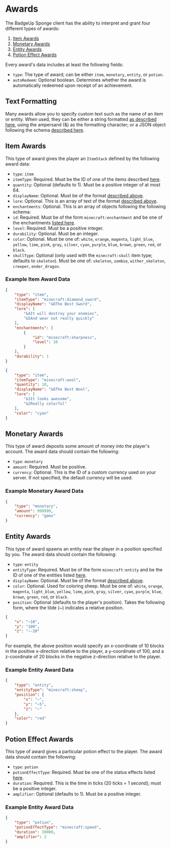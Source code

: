 # Awards

The BadgeUp Sponge client has the ability to interpret and grant four different types of awards:

1. [Item Awards](#item-awards)
2. [Monetary Awards](#monetary-awards)
3. [Entity Awards](#entity-awards)
4. [Potion Effect Awards](#potion-effect-awards)

Every award's data includes at least the following fields:

* `type`: The type of award; can be either `item`, `monetary`, `entity`, or `potion`.
* `autoRedeem`: Optional boolean. Determines whether the award is automatically redeemed upon receipt of an achievement.

## Text Formatting

Many awards allow you to specify custom text such as the name of an item or entity. When used, they can be either a string formatted [as described here](http://minecraft.gamepedia.com/Formatting_codes), using the ampersand (&) as the formatting character; or a JSON object following the schema [described here](http://minecraft.gamepedia.com/Commands#Raw_JSON_Text).

## Item Awards

This type of award gives the player an `ItemStack` defined by the following award data:

* `type`: `item`
* `itemType`: Required. Must be the ID of one of the items described [here](http://minecraft-ids.grahamedgecombe.com/).
* `quantity`: Optional (defaults to 1). Must be a positive integer of at most 64.
* `displayName`: Optional. Must be of the format [described above](#text-formatting).
* `lore`: Optional. This is an array of text of the format [described above](#text-formatting).
* `enchantments`: Optional. This is an array of objects following the following schema:
 * `id`: Required. Must be of the form `minecraft:enchantment` and be one of the enchantments [listed here](http://minecraft.gamepedia.com/Enchanting/ID).
 * `level`: Required. Must be a positive integer.
* `durability`: Optional. Must be an integer.
* `color`: Optional. Must be one of: `white`, `orange`, `magenta`, `light_blue`, `yellow`, `lime`, `pink`, `gray`, `silver`, `cyan`, `purple`, `blue`, `brown`, `green`, `red`, or `black`.
* `skullType`: Optional (only used with the `minecraft:skull` item type; defaults to `skeleton`). Must be one of: `skeleton`, `zombie`, `wither_skeleton`, `creeper`, `ender_dragon`.

### Example Item Award Data

```json
{
    "type": "item",
    "itemType": "minecraft:diamond_sword",
    "displayName": "&6The Best Sword",
    "lore": [
        "&4It will destroy your enemies",
        "&5And wear out really quickly"
    ],
    "enchantments": [
        {
            "id": "minecraft:sharpness",
            "level": 10
        }
    ],
    "durability": 1
}
```

```json
{
    "type": "item",
    "itemType": "minecraft:wool",
    "quantity": 10,
    "displayName": "&6The Best Wool",
    "lore": [
        "&3It looks awesome",
        "&2Really colorful"
    ],
    "color": "cyan"
}
```

## Monetary Awards

This type of award deposits some amount of money into the player's account. The award data should contain the following:

* `type`: `monetary`
* `amount`: Required. Must be positive.
* `currency`: Optional. This is the ID of a custom currency used on your server. If not specified, the default currency will be used.

### Example Monetary Award Data

```json
{
    "type": "monetary",
    "amount": 999999,
    "currency": "gems"
}
```

## Entity Awards

This type of award spawns an entity near the player in a position specified by you. The award data should contain the following:

* `type`: `entity`
* `entityType`: Required. Must be of the form `minecraft:entity` and be the ID of one of the entities listed [here](http://minecraft-ids.grahamedgecombe.com/entities).
* `displayName`: Optional. Must be of the format [described above](#text-formatting).
* `color`: Optional. Used for coloring sheep. Must be one of: `white`, `orange`, `magenta`, `light_blue`, `yellow`, `lime`, `pink`, `gray`, `silver`, `cyan`, `purple`, `blue`, `brown`, `green`, `red`, or `black`.
* `position`: Optional (defaults to the player's position). Takes the following form, where the tilde (~) indicates a relative position.

```json
{
    "x": "~10",
    "y": "100",
    "z": "~-20"
}
```

For example, the above position would specify an x-coordinate of 10 blocks in the positive x-direction relative to the player, a y-coordinate of 100, and a z-coordinate of 20 blocks in the negative z-direction relative to the player.

### Example Entity Award Data

```json
{
    "type": "entity",
    "entityType": "minecraft:sheep",
    "position": {
        "x": "~",
        "y": "~5",
        "z": "~"
    },
    "color": "red"
}
```

## Potion Effect Awards

This type of award gives a particular potion effect to the player. The award data should contain the following:

* `type`: `potion`
* `potionEffectType`: Required. Must be one of the status effects listed [here](http://minecraft.gamepedia.com/Data_values#Status_effects).
* `duration`: Required. This is the time in ticks (20 ticks = 1 second); must be a positive integer.
* `amplifier`: Optional (defaults to 1). Must be a positive integer.

### Example Entity Award Data

```json
{
    "type": "potion",
    "potionEffectType": "minecraft:speed",
    "duration": 30000,
    "amplifier": 2
}
```
